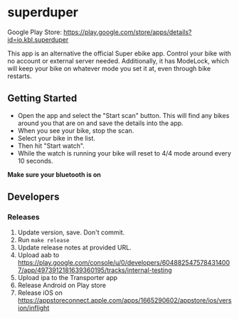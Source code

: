 # superduper

Google Play Store: https://play.google.com/store/apps/details?id=io.kbl.superduper

This app is an alternative the official Super ebike app. Control your bike with no account or external server needed. Additionally, it has ModeLock, which will keep your bike on whatever mode you set it at, even through bike restarts.

## Getting Started

- Open the app and select the "Start scan" button. This will find any bikes around you that are on and save the details into the app. 
- When you see your bike, stop the scan. 
- Select your bike in the list. 
- Then hit "Start watch". 
- While the watch is running your bike will reset to 4/4 mode around every 10 seconds.

**Make sure your bluetooth is on**

## Developers
### Releases
1. Update version, save. Don't commit.
1. Run `make release`
1. Update release notes at provided URL.
1. Upload aab to https://play.google.com/console/u/0/developers/6048825475784314007/app/4973912181639360195/tracks/internal-testing
1. Upload ipa to the Transporter app
1. Release Android on Play store
1. Release iOS on https://appstoreconnect.apple.com/apps/1665290602/appstore/ios/version/inflight
